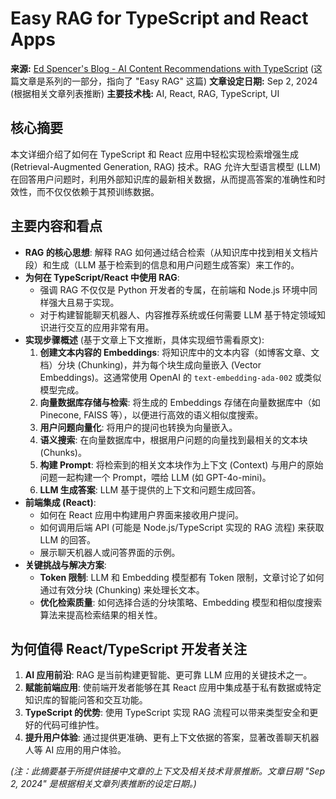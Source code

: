 # Easy RAG for TypeScript and React Apps

**来源:** [Ed Spencer's Blog - AI Content Recommendations with TypeScript](https://edspencer.net/2024/9/11/ai-content-recommendations-typescript) (这篇文章是系列的一部分，指向了 "Easy RAG" 这篇)
**文章设定日期:** Sep 2, 2024 (根据相关文章列表推断)
**主要技术栈:** AI, React, RAG, TypeScript, UI

## 核心摘要

本文详细介绍了如何在 TypeScript 和 React 应用中轻松实现检索增强生成 (Retrieval-Augmented Generation, RAG) 技术。RAG 允许大型语言模型 (LLM) 在回答用户问题时，利用外部知识库的最新相关数据，从而提高答案的准确性和时效性，而不仅仅依赖于其预训练数据。

## 主要内容和看点

*   **RAG 的核心思想**: 解释 RAG 如何通过结合检索（从知识库中找到相关文档片段）和生成（LLM 基于检索到的信息和用户问题生成答案）来工作的。
*   **为何在 TypeScript/React 中使用 RAG**: 
    *   强调 RAG 不仅仅是 Python 开发者的专属，在前端和 Node.js 环境中同样强大且易于实现。
    *   对于构建智能聊天机器人、内容推荐系统或任何需要 LLM 基于特定领域知识进行交互的应用非常有用。
*   **实现步骤概述** (基于文章上下文推断，具体实现细节需看原文):
    1.  **创建文本内容的 Embeddings**: 将知识库中的文本内容（如博客文章、文档）分块 (Chunking)，并为每个块生成向量嵌入 (Vector Embeddings)。这通常使用 OpenAI 的 `text-embedding-ada-002` 或类似模型完成。
    2.  **向量数据库存储与检索**: 将生成的 Embeddings 存储在向量数据库中（如 Pinecone, FAISS 等），以便进行高效的语义相似度搜索。
    3.  **用户问题向量化**: 将用户的提问也转换为向量嵌入。
    4.  **语义搜索**: 在向量数据库中，根据用户问题的向量找到最相关的文本块 (Chunks)。
    5.  **构建 Prompt**: 将检索到的相关文本块作为上下文 (Context) 与用户的原始问题一起构建一个 Prompt，喂给 LLM (如 GPT-4o-mini)。
    6.  **LLM 生成答案**: LLM 基于提供的上下文和问题生成回答。
*   **前端集成 (React)**: 
    *   如何在 React 应用中构建用户界面来接收用户提问。
    *   如何调用后端 API (可能是 Node.js/TypeScript 实现的 RAG 流程) 来获取 LLM 的回答。
    *   展示聊天机器人或问答界面的示例。
*   **关键挑战与解决方案**:
    *   **Token 限制**: LLM 和 Embedding 模型都有 Token 限制，文章讨论了如何通过有效分块 (Chunking) 来处理长文本。
    *   **优化检索质量**: 如何选择合适的分块策略、Embedding 模型和相似度搜索算法来提高检索结果的相关性。

## 为何值得 React/TypeScript 开发者关注

1.  **AI 应用前沿**: RAG 是当前构建更智能、更可靠 LLM 应用的关键技术之一。
2.  **赋能前端应用**: 使前端开发者能够在其 React 应用中集成基于私有数据或特定知识库的智能问答和交互功能。
3.  **TypeScript 的优势**: 使用 TypeScript 实现 RAG 流程可以带来类型安全和更好的代码可维护性。
4.  **提升用户体验**: 通过提供更准确、更有上下文依据的答案，显著改善聊天机器人等 AI 应用的用户体验。

*(注：此摘要基于所提供链接中文章的上下文及相关技术背景推断。文章日期 "Sep 2, 2024" 是根据相关文章列表推断的设定日期。)* 